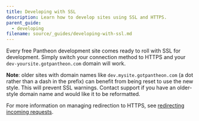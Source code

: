 ```yaml
---
title: Developing with SSL
description: Learn how to develop sites using SSL and HTTPS.
parent_guide:
  - developing
filename: source/_guides/developing-with-ssl.md
---
```


Every free Pantheon development site comes ready to roll with SSL for development. Simply switch your connection method to HTTPS and your `dev-yoursite.gotpantheon.com` domain will work.

**Note**: older sites with domain names like `dev.mysite.gotpantheon.com` (a dot rather than a dash in the prefix) can benefit from being reset to use the new style. This will prevent SSL warnings. Contact support if you have an older-style domain name and would like it to be reformatted.

For more information on managing redirection to HTTPS, see [redirecting incoming requests](/documentation/howto/redirect-incoming-requests/).
